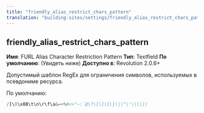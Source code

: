 ```yaml
---
title: "friendly_alias_restrict_chars_pattern"
translation: "building-sites/settings/friendly_alias_restrict_chars_pattern"
---
```


## friendly\_alias\_restrict\_chars\_pattern

**Имя**: FURL Alias Character Restriction Pattern
**Тип**: Textfield
**По умолчанию**: (Увидеть ниже)
**Доступно в**: Revolution 2.0.6+

Допустимый шаблон RegEx для ограничения символов, используемых в псевдониме ресурса.

По умолчанию:

``` php
/[\0\x0B\t\n\r\f\a&=+%#<>"~:`@\?\[\]\{\}\|\^\'\\\\]/
```
